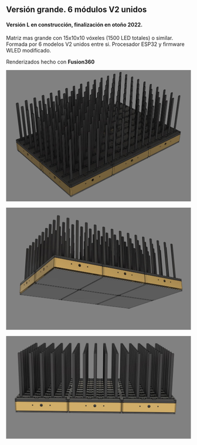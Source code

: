 ## Versión grande. 6 módulos V2 unidos


#### **Versión L** en construcción, finalización en otoño 2022. 
 
Matriz mas grande con 15x10x10 vóxeles (1500 LED totales) o similar. Formada por 6 modelos V2 unidos entre si. Procesador ESP32 y firmware WLED modificado.

Renderizados hecho con **Fusion360**

![TopoTronL1](TopoTronL1.jpg)

![TopoTronL2](TopoTronL2.jpg)

![TopoTronL3](TopoTronL3.jpg)





